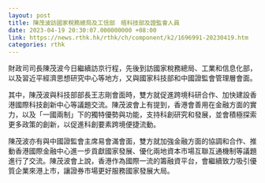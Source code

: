 ```yaml
---
layout: post
title: 陳茂波訪國家稅務總局及工信部　晤科技部及證監會人員
date: 2023-04-19 20:30:07.000000000 +08:00
link: https://news.rthk.hk/rthk/ch/component/k2/1696991-20230419.htm
categories: rthk
---
```


財政司司長陳茂波今日繼續訪京行程，先後到訪國家稅務總局、工業和信息化部，以及習近平經濟思想研究中心等地方，又與國家科技部和中國證監會管理層會面。

其中，陳茂波與科技部部長王志剛會面時，雙方就促進跨境科研合作、加快建設香港國際科技創新中心等議題交流。陳茂波會上有提到，香港會善用在金融方面的實力，以及「一國兩制」下的獨特優勢與功能，支持科創研究和發展，並會積極探索更多政策的創新，以促進科創要素跨境便捷流動。

陳茂波亦有與中國證監會主席易會滿會面，雙方就加強金融方面的協調和合作、推動香港國際金融中心進一步貢獻國家發展、優化兩地資本市場互聯互通機制等議題進行了交流。陳茂波會上說，香港作為國際一流的籌融資平台，會繼續致力吸引優質企業來港上市，讓證券市場更好服務國家發展大局。
